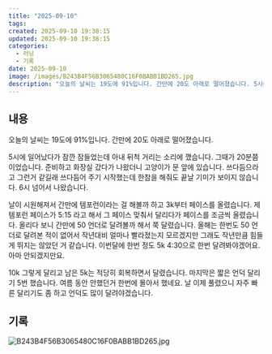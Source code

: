 ```yaml
---
title: "2025-09-10"
tags:
created: 2025-09-10 19:38:15
updated: 2025-09-10 19:38:15
categories:
  - 러닝
  - 기록
date: 2025-09-10
image: /images/B243B4F56B3065480C16F0BABB1BD265.jpg
description: "오늘의 날씨는 19도에 91%입니다. 간만에 20도 아래로 떨어졌습니다. 5시에 일어났다가 잠깐 잠들었는데 아내 뒤척 거리는 소리에 깼습니다. 그때가 20분쯤이었습니다. 준비하고 화장실 갔다가 나왔더니 고양이가 문 앞에 있습니다. 쓰다듬으라고 그런거 같길래 쓰다듬어 주기 시작했는데 한참"
---
```


## 내용

오늘의 날씨는 19도에 91%입니다. 간만에 20도 아래로 떨어졌습니다. 

5시에 일어났다가 잠깐 잠들었는데 아내 뒤척 거리는 소리에 깼습니다. 그때가 20분쯤이었습니다. 준비하고 화장실 갔다가 나왔더니 고양이가 문 앞에 있습니다. 쓰다듬으라고 그런거 같길래 쓰다듬어 주기 시작했는데 한참을 해줘도 끝날 기미가 보이지 않습니다. 6시 넘어서 나왔습니다.

날이 시원해져서 간만에 템포런이라는 걸 해볼까 하고 3k부터 페이스를 올렸습니다. 제 템포런 페이스가 5:15 라고 해서 그 페이스 맞춰서 달리다가 페이스를 조금씩 올렸습니다. 올리다 보니 간만에 50 언더로 달려볼까 해서 쭉 달렸습니다. 올해는 한번도 50 언더로 달려본 적이 없어서 작년대비 얼마나 빨라졌는지 모르겠지만 그래도 작년만큼 힘들게 뛰지는 않았던 거 같습니다. 이번달에 한번 정도 5k 4:30으로 한번 달려봐야겠어요. 아마 안되겠지만요.

10k 그렇게 달리고 남은 5k는 적당히 회복하면서 달렸습니다. 마지막은 짧은 언덕 달리기 5번 했습니다. 여름 동안 안했던거 한번에 몰아서 했네요. 날 이제 풀렸으니 자주 빠른 달리기도 좀 하고 언덕도 많이 달려야겠습니다.

## 기록

 
 ![B243B4F56B3065480C16F0BABB1BD265.jpg](/images/B243B4F56B3065480C16F0BABB1BD265.jpg)

